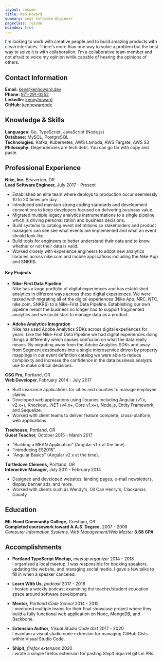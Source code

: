 ```yaml
---
layout: resume
title: Ken Howard
summary: Lead Software Engineer
pageclass: resume
noindex: true
---
```


I'm looking to work with creative people and to build amazing products with
clean interfaces. There's more than one way to solve a problem but the best way
to solve it is with collaboration. I'm a collaborative team member and not
afraid to voice my opinion while capable of hearing the opinions of others.

## Contact Information
**Email:** <a href="mailto:ken@kenhoward.dev">ken@kenhoward.dev</a><br>
**Phone:** <a href="tel:9712910252">971-291-0252</a><br>
**LinkedIn:** <a href="http://lnkd.in/g7DhUM">kennyhoward</a><br>
**GitHub:** <a href="https://github.com/kenhowardpdx">kenhowardpdx</a>

## Knowledge & Skills
**Languages:** Go, TypeScript, JavaScript (Node.js)<br>
**Database:** MySQL, PostgreSQL<br>
**Technologies:** Kafka, Kubernetes, AWS Lambda, AWS Fargate, AWS S3<br>
**Philosophy:** Dependencies are tech debt. You can go far with copy and paste.

## Professional Experience
**Nike, Inc.** Beaverton, OR<br>
**Lead Software Engineer,** July 2017 - Present

* Established an elite team where deploys to production occur seemlessly 10 to
20 times per day.
* Introduced and maintain strong coding standards and development conventions
to keep developers focused on delivering business value.
* Migrated multiple legacy analytics instrumentations to a single pipeline
which is driving personalization and business decisions.
* Build systems to catalog event defintitions so stakeholders and product
managers can see see what events are implemented and what an event should look
like.
* Build tools for engineers to better understand their data and to know whether
or not their data is valid.
* Worked closely with experience engineers to adopt new analytics libraries
across nike.com and mobile applications including the Nike App and SNKRS.

#### Key Projects

* **Nike-First Data Pipeline**<br>
Nike has a large portfolio of digital experiences and has established analytics
in different ways across these digital experiences. We were tasked with
migrating all of the digital experiences (Nike App, NRC, NTC, nike.com, SNKRS)
to a Nike-First Data Pipeline. Establishing our own pipeline meant the business
no longer had to support fragmented analytics and we could start to manage data
as a product.

* **Adobe Analytics Integration**<br>
Nike has used Adobe Analytics SDKs across digital experiences for years. Like
the Nike-First Data Pipeline we had digital experiences doing things a
differently which causes confusion on what the data really means. By migrating
away from the Adobe Analytics SDKs and away from Segment destinations into a
single microservice driven by property mappings in our event definition catalog
we were able to reduce complexity and increase the confidence in the data
business analysts use to make critical decisions.

**CSG Pro,** Portland, OR<br>
**Web Developer,** February 2014 - July 2017

* Built insurance applications for cities and counties to manage employee
claims.
* Developed web applications using libraries including Angular (v1.x, v2.x+),
Knockout, .NET (v4.x+, Core v1.x+), Node.js, Entity Framework, and Sequelize.
* Worked with client teams to deliver feature complete, cross-platform, web
applications.

**Treehouse,** Portland, OR<br>
**Guest Teacher,** October 2015 - March 2017

* "Building a MEAN Application" (Angular v1.x at the time).
* "Introducing ES2015".
* "Angular Basics" (Angular v2.x at the time).

**Turtledove Clemens,** Portland, OR<br>
**Interactive Manager,** July 2011 - February 2014

* Designed and developed websites, landing pages, e-mail newsletters, display
banner ads, and more.
* Worked with clients such as Wendy's, Oil Can Henry's, Clackamas County

## Education
**Mt. Hood Community College,** Gresham, OR<br>
**Completed coursework toward A.A.S. Degree,** 2007 - 2009<br>
*Computer Information Systems, Web Management/Web Master*
**3.68 GPA**


## Accomplishments

* **Portland TypeScript Meetup,** *meetup organizer* 2014 - 2018<br>
I organized a local meetup. I was responsible for booking speakers, updating
the website, and managing social media. I gave a few talks to fill in when a
speaker canceled.

* **Learn With Us,** *podcast* 2017 - 2018<br>
I hosted a weekly podcast examining the teacher/student education space around
software development.

* **Mentor,** *Portland Code School* 2014 - 2015<br>
I mentored multiple teams for their final showcase project where they build a
fully functional web application on Node, MongoDB, and Backbone.

* **Extension Author,** *Visual Studio Code Gist* 2017 - 2020<br>
I maintain a visual studio code extension for managing GitHub Gists within
Visual Studio Code.

* **Shipit,** *firefox extension* 2020<br>
I wrote a simple firefox extension for pasting ShipIt Squirrel gifs in PRs.
